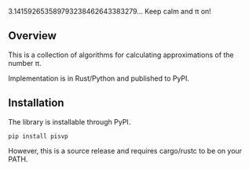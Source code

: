 3.141592653589793238462643383279... Keep calm and π on!

## Overview
This is a collection of algorithms for calculating approximations of the number π.

Implementation is in Rust/Python and published to PyPI.

## Installation

The library is installable through PyPI.

````
pip install pisvp
````
However, this is a source release and requires cargo/rustc to be on your PATH.
